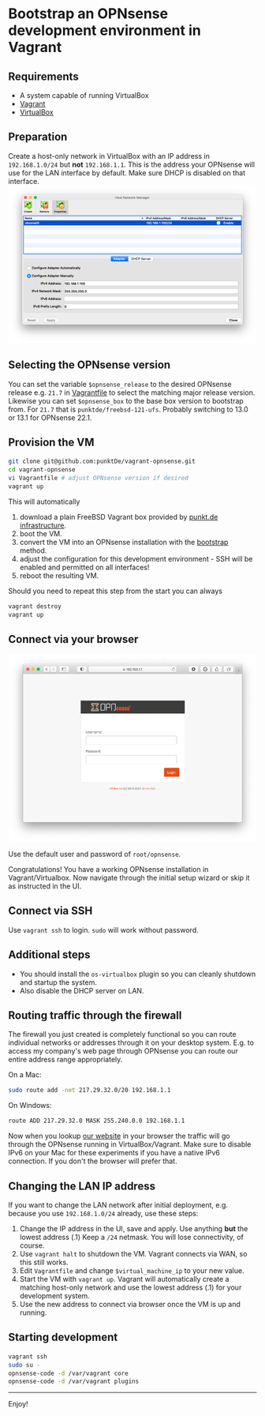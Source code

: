 Bootstrap an OPNsense development environment in Vagrant
========================================================

Requirements
------------

* A system capable of running VirtualBox
* [Vagrant](https://www.vagrantup.com)
* [VirtualBox](https://www.virtualbox.org)

Preparation
-----------

Create a host-only network in VirtualBox with an IP address in `192.168.1.0/24`
but **not** `192.168.1.1`. This is the address your OPNsense will use for the LAN
interface by default. Make sure DHCP is disabled on that interface.
![Host Network Manager](img/vboxnet-settings.png)

Selecting the OPNsense version
------------------------------

You can set the variable `$opnsense_release` to the desired OPNsense release e.g. `21.7` in [Vagrantfile](Vagrantfile)
to select the matching major release version. Likewise you can set `$opnsense_box` to the base box version
to bootstrap from. For `21.7` that is `punktde/freebsd-121-ufs`. Probably switching to 13.0 or 13.1 for
OPNsense 22.1.

Provision the VM
----------------

```sh
git clone git@github.com:punktDe/vagrant-opnsense.git
cd vagrant-opnsense
vi Vagrantfile # adjust OPNsense version if desired
vagrant up
```

This will automatically

1. download a plain FreeBSD Vagrant box provided by [punkt.de infrastructure](https://infrastructure.punkt.de/).
2. boot the VM.
3. convert the VM into an OPNsense installation with the [bootstrap](https://github.com/opnsense/update/) method.
4. adjust the configuration for this development environment - SSH will be enabled and permitted on all interfaces!
5. reboot the resulting VM.

Should you need to repeat this step from the start you can always

```sh
vagrant destroy
vagrant up
```

Connect via your browser
------------------------

![Browser](img/browser.png)

Use the default user and password of `root/opnsense`.

Congratulations! You have a working OPNsense installation in Vagrant/Virtualbox.
Now navigate through the initial setup wizard or skip it as instructed in the UI.

Connect via SSH
---------------

Use `vagrant ssh` to login. `sudo` will work without password.

Additional steps
----------------

* You should install the `os-virtualbox` plugin so you can cleanly shutdown and startup the system.
* Also disable the DHCP server on LAN.

Routing traffic through the firewall
------------------------------------

The firewall you just created is completely functional so you can route individual networks or
addresses through it on your desktop system. E.g. to access my company's web page through OPNsense
you can route our entire address range appropriately.

On a Mac:

```sh
sudo route add -net 217.29.32.0/20 192.168.1.1
```

On Windows:

```cmd
route ADD 217.29.32.0 MASK 255.240.0.0 192.168.1.1
```

Now when you lookup [our website](https://infrastructure.punkt.de/) in your browser the traffic
will go through the OPNsense running in VirtualBox/Vagrant. Make sure to disable IPv6 on your Mac
for these experiments if you have a native IPv6 connection. If you don't the browser will prefer that.

Changing the LAN IP address
---------------------------

If you want to change the LAN network after initial deployment, e.g. because you use
`192.168.1.0/24` already, use these steps:

1. Change the IP address in the UI, save and apply. Use anything **but** the lowest address (.1)
   Keep a `/24` netmask. You will lose connectivity, of course.
2. Use `vagrant halt` to shutdown the VM. Vagrant connects via WAN, so this still works.
3. Edit `Vagrantfile` and change `$virtual_machine_ip` to your new value.
4. Start the VM with `vagrant up`. Vagrant will automatically create a matching host-only network
   and use the lowest address (.1) for your development system.
5. Use the new address to connect via browser once the VM is up and running.

Starting development
--------------------

```sh
vagrant ssh
sudo su -
opnsense-code -d /var/vagrant core
opnsense-code -d /var/vagrant plugins
```

---
Enjoy!
